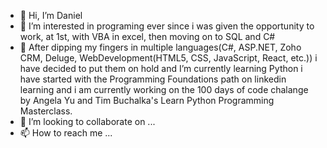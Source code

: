 - 👋 Hi, I’m Daniel
- 👀 I’m interested in programing ever since i was given the opportunity to work, at 1st, with VBA in excel, then moving on to SQL and C#
- 🌱 After dipping my fingers in multiple languages(C#, ASP.NET, Zoho CRM, Deluge, WebDevelopment(HTML5, CSS, JavaScript, React, etc.)) i have decided to put them on hold and I’m currently learning Python i have started with the Programming Foundations path on linkedin learning and i am currently working on the 100 days of code chalange by Angela Yu and Tim Buchalka's Learn Python Programming Masterclass.
- 💞️ I’m looking to collaborate on ...
- 📫 How to reach me ...

<!---
SDaniel26/SDaniel26 is a ✨ special ✨ repository because its `README.md` (this file) appears on your GitHub profile.
You can click the Preview link to take a look at your changes.
--->

